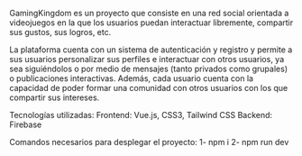 GamingKingdom es un proyecto que consiste en una red social orientada a videojuegos en la que los usuarios puedan interactuar libremente, compartir sus gustos, sus logros, etc. 

La plataforma cuenta con un sistema de autenticación y registro y permite a sus usuarios personalizar sus perfiles e interactuar con otros usuarios, ya sea siguiéndolos o por medio de mensajes (tanto privados como grupales) o publicaciones interactivas. Además, cada usuario cuenta con la capacidad de poder formar una comunidad con otros usuarios con los que compartir sus intereses.

Tecnologías utilizadas:
Frontend: Vue.js, CSS3, Tailwind CSS
Backend: Firebase

Comandos necesarios para desplegar el proyecto:
1- npm i
2- npm run dev